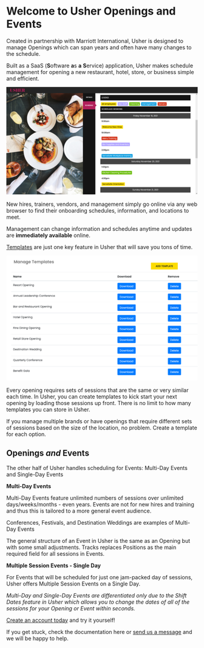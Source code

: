 # Welcome to Usher Openings and Events

Created in partnership with Marriott International, Usher is designed to manage Openings which can span years and often have many changes to the schedule.

Built as a SaaS \(**S**oftware **a**s **a** **S**ervice\) application, Usher makes schedule management for opening a new restaurant, hotel, store, or business simple and efficient.

![](.gitbook/assets/scheduleview3.png)

New hires, trainers, vendors, and management simply go online via any web browser to find their onboarding schedules, information, and locations to meet.

Management can change information and schedules anytime and updates are **immediately available** online.

[Templates](create-and-manage-events/manage-opening.md#create-templates) are just one key feature in Usher that will save you tons of time.

![There is no limit to the number of templates you can have in your account.](.gitbook/assets/templateslist2.png)

Every opening requires sets of sessions that are the same or very similar each time. In Usher, you can create templates to kick start your next opening by loading those sessions up front. There is no limit to how many templates you can store in Usher.

If you manage multiple brands or have openings that require different sets of sessions based on the size of the location, no problem. Create a template for each option.

## Openings _and_ Events <a id="openings-and-events"></a>

The other half of Usher handles scheduling for Events: Multi-Day Events and Single-Day Events

**Multi-Day Events**

Multi-Day Events feature unlimited numbers of sessions over unlimited days/weeks/months - even years. Events are not for new hires and training and thus this is tailored to a more general event audience.

Conferences, Festivals, and Destination Weddings are examples of Multi-Day Events

The general structure of an Event in Usher is the same as an Opening but with some small adjustments. Tracks replaces Positions as the main required field for all sessions in Events.

**Multiple Session Events - Single Day**

For Events that will be scheduled for just one jam-packed day of sessions, Usher offers Multiple Session Events on a Single Day.

_Multi-Day and Single-Day Events are differentiated only due to the Shift Dates feature in Usher which allows you to change the dates of all of the sessions for your Opening or Event within seconds._

[Create an account today](getting-started/create-account.md#creating-an-account-on-usher-is-simple-and-free) and try it yourself!

If you get stuck, check the documentation here or [send us a message](https://usher.events/contact) and we will be happy to help.

